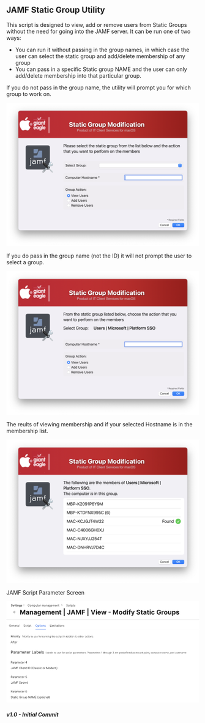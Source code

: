 ## JAMF Static Group Utility

This script is designed to view, add or remove users from Static Groups without the need for going into the JAMF server.  It can be run one of two ways: 

* You can run it without passing in the group names, in which case the user can select the static group and add/delete membership of any group
* You can pass in a specific Static group NAME and the user can only add/delete membership into that particular group.

If you do not pass in the group name, the utility will prompt you for which group to work on.

![](./JAMFStaticGroupUtility-AskGroup.png)

If you do pass in the group name (not the ID) it will not prompt the user to select a group.

![](./JAMFStaticGroupUtility-No%20Group.png)

The reults of viewing membership and if your selected Hostname is in the membership list.

![](./JAMFStaticGroupUtility-Results.png)

JAMF Script Parameter Screen

![](JAMFStaticGroupUtility-Parameters.png)

##### _v1.0 - Initial Commit_
